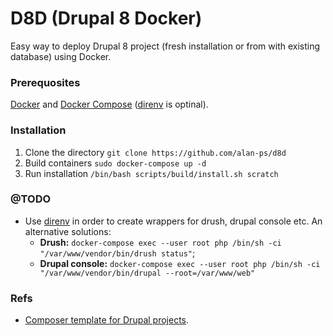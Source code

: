 # D8D (Drupal 8 Docker)
Easy way to deploy Drupal 8 project (fresh installation or from with existing database) using Docker.

### Prerequosites
[Docker](https://docs.docker.com/engine/installation) and [Docker Compose](https://docs.docker.com/compose/install) ([direnv](https://direnv.net) is optinal).

### Installation
1. Clone the directory `git clone https://github.com/alan-ps/d8d`
2. Build containers `sudo docker-compose up -d`
3. Run installation `/bin/bash scripts/build/install.sh scratch`

### @TODO
 - Use [direnv](https://direnv.net) in order to create wrappers for drush, drupal console etc. An alternative solutions:
     - **Drush:** `docker-compose exec --user root php /bin/sh -ci "/var/www/vendor/bin/drush status"`;
     - **Drupal console:** `docker-compose exec --user root php /bin/sh -ci "/var/www/vendor/bin/drupal --root=/var/www/web"` 

### Refs
  - [Composer template for Drupal projects](https://github.com/drupal-composer/drupal-project).
